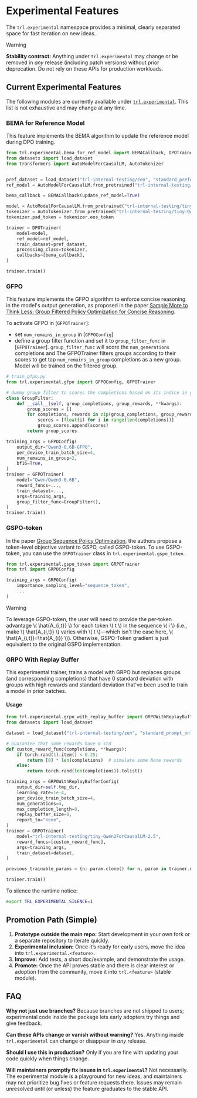 # Experimental Features

The `trl.experimental` namespace provides a minimal, clearly separated space for fast iteration on new ideas.

> [!WARNING]
> **Stability contract:** Anything under `trl.experimental` may change or be removed in *any* release (including patch versions) without prior deprecation. Do not rely on these APIs for production workloads.

## Current Experimental Features

The following modules are currently available under [`trl.experimental`](https://github.com/huggingface/trl/tree/main/trl/experimental).
This list is not exhaustive and may change at any time.

### BEMA for Reference Model

This feature implements the BEMA algorithm to update the reference model during DPO training.

```python
from trl.experimental.bema_for_ref_model import BEMACallback, DPOTrainer
from datasets import load_dataset
from transformers import AutoModelForCausalLM, AutoTokenizer


pref_dataset = load_dataset("trl-internal-testing/zen", "standard_preference", split="train")
ref_model = AutoModelForCausalLM.from_pretrained("trl-internal-testing/tiny-Qwen2ForCausalLM-2.5")

bema_callback = BEMACallback(update_ref_model=True)

model = AutoModelForCausalLM.from_pretrained("trl-internal-testing/tiny-Qwen2ForCausalLM-2.5")
tokenizer = AutoTokenizer.from_pretrained("trl-internal-testing/tiny-Qwen2ForCausalLM-2.5")
tokenizer.pad_token = tokenizer.eos_token

trainer = DPOTrainer(
    model=model,
    ref_model=ref_model,
    train_dataset=pref_dataset,
    processing_class=tokenizer,
    callbacks=[bema_callback],
)

trainer.train()
```

### GFPO

This feature implements the GFPO algorithm to enforce concise reasoning in the model's output generation, as proposed in the paper [Sample More to Think Less: Group Filtered Policy Optimization for Concise Reasoning](https://huggingface.co/papers/2508.09726).

To activate GFPO in [`GFPOTrainer`]:

- set `num_remains_in_group` in [`GFPOConfig`]
- define a group filter function and set it to `group_filter_func` in [`GFPOTrainer`]. `group_filter_func` will score the `num_generations` completions and The GFPOTrainer filters groups according to their scores to get top `num_remains_in_group` completions as a new group. Model will be trained on the filtered group.

```python
# train_gfpo.py
from trl.experimental.gfpo import GFPOConfig, GFPOTrainer

# dummy group filter to scores the completions based on its indice in group
class GroupFilter:
    def __call__(self, group_completions, group_rewards, **kwargs):
        group_scores = []
        for completions, rewards in zip(group_completions, group_rewards):
            scores = [float(i) for i in range(len(completions))]
            group_scores.append(scores)
        return group_scores

training_args = GFPOConfig(
    output_dir="Qwen3-0.6B-GFPO",
    per_device_train_batch_size=4,
    num_remains_in_group=2,
    bf16=True,
)
trainer = GFPOTrainer(
    model="Qwen/Qwen3-0.6B",
    reward_funcs=...,
    train_dataset=...,
    args=training_args,
    group_filter_func=GroupFilter(),
)
trainer.train()
```

### GSPO-token

In the paper [Group Sequence Policy Optimization](https://huggingface.co/papers/2507.18071), the authors propose a token-level objective variant to GSPO, called GSPO-token. To use GSPO-token, you can use the `GRPOTrainer` class in `trl.experimental.gspo_token`.

```python
from trl.experimental.gspo_token import GRPOTrainer
from trl import GRPOConfig

training_args = GRPOConfig(
    importance_sampling_level="sequence_token",
    ...
)
```

> [!WARNING]
> To leverage GSPO-token, the user will need to provide the per-token advantage  \\( \hat{A_{i,t}} \\) for each token  \\( t \\) in the sequence  \\( i \\) (i.e., make  \\( \hat{A_{i,t}} \\) varies with  \\( t \\)—which isn't the case here,  \\( \hat{A_{i,t}}=\hat{A_{i}} \\)). Otherwise, GSPO-Token gradient is just equivalent to the original GSPO implementation.

### GRPO With Replay Buffer

This experimental trainer, trains a model with GRPO but replaces groups (and corresponding completions) that have 0 standard deviation with groups with high rewards and standard deviation that've been used to train a model in prior batches.

#### Usage

```python
from trl.experimental.grpo_with_replay_buffer import GRPOWithReplayBufferTrainer
from datasets import load_dataset

dataset = load_dataset("trl-internal-testing/zen", "standard_prompt_only", split="train")

# Guarantee that some rewards have 0 std
def custom_reward_func(completions, **kwargs):
    if torch.rand(1).item() < 0.25:
        return [0] * len(completions)  # simulate some None rewards
    else:
        return torch.rand(len(completions)).tolist()

training_args = GRPOWithReplayBufferConfig(
    output_dir=self.tmp_dir,
    learning_rate=1e-4,
    per_device_train_batch_size=4,
    num_generations=4,
    max_completion_length=8,
    replay_buffer_size=8,
    report_to="none",
)
trainer = GRPOTrainer(
    model="trl-internal-testing/tiny-Qwen2ForCausalLM-2.5",
    reward_funcs=[custom_reward_func],
    args=training_args,
    train_dataset=dataset,
)

previous_trainable_params = {n: param.clone() for n, param in trainer.model.named_parameters()}

trainer.train()
```

To silence the runtime notice:

```bash
export TRL_EXPERIMENTAL_SILENCE=1
```

## Promotion Path (Simple)

1. **Prototype outside the main repo:** Start development in your own fork or a separate repository to iterate quickly.
2. **Experimental inclusion:** Once it’s ready for early users, move the idea into `trl.experimental.<feature>`.
3. **Improve:** Add tests, a short doc/example, and demonstrate the usage.
4. **Promote:** Once the API proves stable and there is clear interest or adoption from the community, move it into `trl.<feature>` (stable module).

## FAQ

**Why not just use branches?**
Because branches are not shipped to users; experimental code inside the package lets early adopters try things and give feedback.

**Can these APIs change or vanish without warning?**
Yes. Anything inside `trl.experimental` can change or disappear in *any* release.

**Should I use this in production?**
Only if you are fine with updating your code quickly when things change.

**Will maintainers promptly fix issues in `trl.experimental`?**
Not necessarily. The experimental module is a playground for new ideas, and maintainers may not prioritize bug fixes or feature requests there. Issues may remain unresolved until (or unless) the feature graduates to the stable API.
